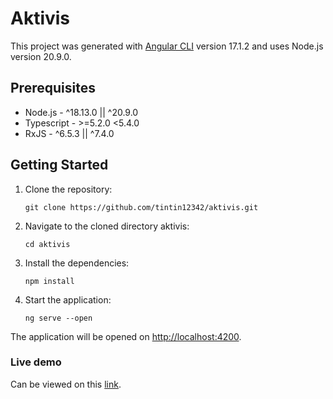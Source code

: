 # Aktivis

This project was generated with [Angular CLI](https://github.com/angular/angular-cli) version 17.1.2 and uses Node.js version 20.9.0.

## Prerequisites

- Node.js - ^18.13.0 || ^20.9.0
- Typescript - >=5.2.0 <5.4.0
- RxJS - ^6.5.3 || ^7.4.0

## Getting Started

1. Clone the repository:
    
    `git clone https://github.com/tintin12342/aktivis.git`

2. Navigate to the cloned directory aktivis:

    `cd aktivis`

3. Install the dependencies:

    `npm install`

4. Start the application:

    `ng serve --open`

The application will be opened on [http://localhost:4200](http://localhost:4200).

### Live demo

Can be viewed on this [link](https://aktivis.up.railway.app/).